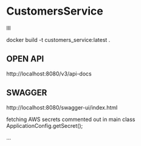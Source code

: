 # CustomersService
III

docker build -t customers_service:latest .

## OPEN API 
http://localhost:8080/v3/api-docs

## SWAGGER
http://localhost:8080/swagger-ui/index.html


fetching AWS secrets commented out in main class
ApplicationConfig.getSecret();

...
